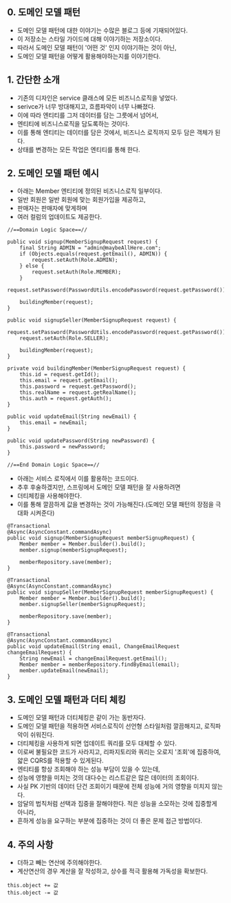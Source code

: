 ## 0. 도메인 모델 패턴
* 도메인 모델 패턴에 대한 이야기는 수많은 블로그 등에 기재되어있다.
* 이 저장소는 스타일 가이드에 대해 이야기하는 저장소이다.
* 따라서 도메인 모델 패턴이 '어떤 것' 인지 이야기하는 것이 아닌,
* 도메인 모델 패턴을 어떻게 활용해야하는지를 이야기한다.

## 1. 간단한 소개
* 기존의 디자인은 service 클래스에 모든 비즈니스로직을 넣었다.
* serivce가 너무 방대해지고, 흐름파악이 너무 나빠졌다.
* 이에 따라 엔티티를 그저 데이터를 담는 그릇에서 넘어서,
* 엔티티에 비즈니스로직을 담도록하는 것이다.
* 이를 통해 엔티티는 데이터를 담은 것에서, 비즈니스 로직까지 모두 담은 객체가 된다.
* 상태를 변경하는 모든 작업은 엔티티를 통해 한다.

## 2. 도메인 모델 패턴 예시
* 아래는 Member 엔티티에 정의된 비즈니스로직 일부이다.
* 일반 회원은 일반 회원에 맞는 회원가입을 제공하고,
* 판매자는 판매자에 맞게하며
* 여러 컬럼의 업데이트도 제공한다.
```
//==Domain Logic Space==//

public void signup(MemberSignupRequest request) {
    final String ADMIN = "admin@maybeAllHere.com";
    if (Objects.equals(request.getEmail(), ADMIN)) {
        request.setAuth(Role.ADMIN);
    } else {
        request.setAuth(Role.MEMBER);
    }
    request.setPassword(PasswordUtils.encodePassword(request.getPassword()));

    buildingMember(request);
}

public void signupSeller(MemberSignupRequest request) {
    request.setPassword(PasswordUtils.encodePassword(request.getPassword()));
    request.setAuth(Role.SELLER);

    buildingMember(request);
}

private void buildingMember(MemberSignupRequest request) {
    this.id = request.getId();
    this.email = request.getEmail();
    this.password = request.getPassword();
    this.realName = request.getRealName();
    this.auth = request.getAuth();
}

public void updateEmail(String newEmail) {
    this.email = newEmail;
}

public void updatePassword(String newPassword) {
    this.password = newPassword;
}

//==End Domain Logic Space==//
```
* 아래는 서비스 로직에서 이를 활용하는 코드이다.
* 추후 후술하겠지만, 스프링에서 도메인 모델 패턴을 잘 사용하려면
* 더티체킹을 사용해야한다.
* 이를 통해 깔끔하게 값을 변경하는 것이 가능해진다.(도메인 모델 패턴의 장점을 극대화 시켜준다)
```
@Transactional
@Async(AsyncConstant.commandAsync)
public void signup(MemberSignupRequest memberSignupRequest) {
    Member member = Member.builder().build();
    member.signup(memberSignupRequest);

    memberRepository.save(member);
}

@Transactional
@Async(AsyncConstant.commandAsync)
public void signupSeller(MemberSignupRequest memberSignupRequest) {
    Member member = Member.builder().build();
    member.signupSeller(memberSignupRequest);

    memberRepository.save(member);
}

@Transactional
@Async(AsyncConstant.commandAsync)
public void updateEmail(String email, ChangeEmailRequest changeEmailRequest) {
    String newEmail = changeEmailRequest.getEmail();
    Member member = memberRepository.findByEmail(email);
    member.updateEmail(newEmail);
}
```

## 3. 도메인 모델 패턴과 더티 체킹
* 도메인 모델 패턴과 더티체킹은 같이 가는 동반자다.
* 도메인 모델 패턴을 적용하면 서비스로직이 선언형 스타일처럼 깔끔해지고, 로직파악이 쉬워진다.
* 더티체킹을 사용하게 되면 업데이트 쿼리를 모두 대체할 수 있다.
* 이로써 불필요한 코드가 사라지고, 리파지토리와 쿼리는 오로지 '조회'에 집중하여, 얇은 CQRS를 적용할 수 있게된다.
* 엔티티를 항상 조회해야 하는 성능 부담이 있을 수 있는데,
* 성능에 영향을 미치는 것의 대다수는 리스트같은 많은 데이터의 조회이다.
* 사실 PK 기반의 데이터 단건 조회이기 때문에 전체 성능에 거의 영향을 미치지 않는다.
* 암달의 법칙처럼 선택과 집중을 잘해야한다. 적은 성능을 소모하는 것에 집중할게 아니라, 
* 흔하게 성능을 요구하는 부분에 집중하는 것이 더 좋은 문제 접근 방법이다.

## 4. 주의 사항
* 더하고 빼는 연산에 주의해야한다. 
* 계산연산의 경우 계산을 잘 작성하고, 상수를 적극 활용해 가독성을 확보한다.
```
this.object += 값
this.object -= 값
```
